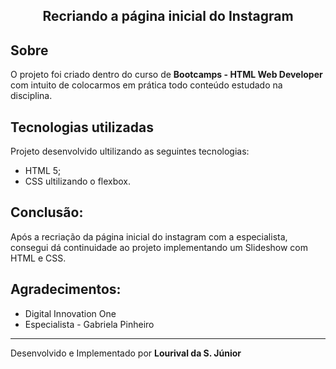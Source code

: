 <h2 align="center">Recriando a página inicial do Instagram</h2>

## Sobre

O projeto foi criado dentro do curso de **Bootcamps - HTML Web Developer** com intuito de colocarmos em prática todo conteúdo estudado na disciplina.

## Tecnologias utilizadas

Projeto desenvolvido ultilizando as seguintes tecnologias:

- HTML 5;
- CSS ultilizando o flexbox.

## Conclusão:

Após a recriação da página inicial do instagram com a especialista, consegui dá continuidade ao projeto implementando um Slideshow com HTML e CSS.

## Agradecimentos:

- Digital Innovation One
- Especialista - Gabriela Pinheiro

---

Desenvolvido e Implementado por **Lourival da S. Júnior**
